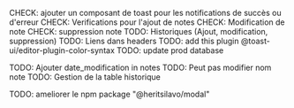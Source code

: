 CHECK: ajouter un composant de toast pour les notifications de succès ou d'erreur
CHECK: Verifications pour l'ajout de notes
CHECK: Modification de note
CHECK: suppression note
TODO: Historiques (Ajout, modification, suppression)
TODO: Liens dans headers
TODO: add this plugin @toast-ui/editor-plugin-color-syntax
TODO: update prod database

<!-- MOBILE -->
TODO: Ajouter date_modification in notes
TODO: Peut pas modifier nom note
TODO: Gestion de la table historique

<!-- AUTRE PROJET -->
TODO: ameliorer le npm package "@heritsilavo/modal"